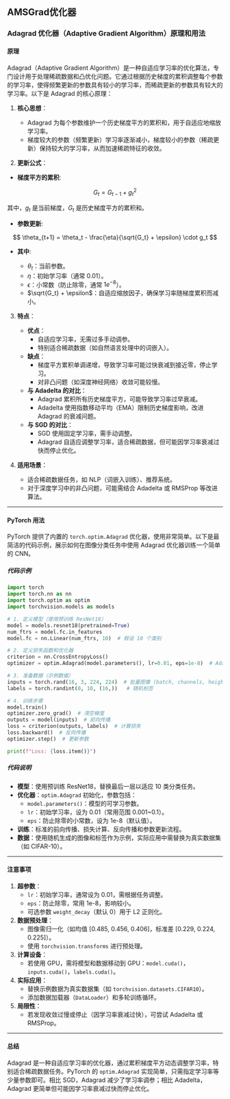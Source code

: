 ## AMSGrad优化器
### Adagrad 优化器（Adaptive Gradient Algorithm）原理和用法

#### **原理**
Adagrad（Adaptive Gradient Algorithm）是一种自适应学习率的优化算法，专门设计用于处理稀疏数据和凸优化问题。它通过根据历史梯度的累积调整每个参数的学习率，使得频繁更新的参数具有较小的学习率，而稀疏更新的参数具有较大的学习率。以下是 Adagrad 的核心原理：

1. **核心思想**：
   - Adagrad 为每个参数维护一个历史梯度平方的累积和，用于自适应地缩放学习率。
   - 梯度较大的参数（频繁更新）学习率逐渐减小，梯度较小的参数（稀疏更新）保持较大的学习率，从而加速稀疏特征的收敛。

2. **更新公式**：


* **梯度平方的累积**:

$$
G_t = G_{t-1} + g_t^2
$$

其中，$g_t$ 是当前梯度，$G_t$ 是历史梯度平方的累积和。



* **参数更新**:

$$
\theta_{t+1} = \theta_t - \frac{\eta}{\sqrt{G_t} + \epsilon} \cdot g_t
$$



* **其中**:

  * $\theta_t$：当前参数。
  * $\eta$：初始学习率（通常 0.01）。
  * $\epsilon$：小常数（防止除零，通常 $1e^{-8}$）。
  * $\sqrt{G_t} + \epsilon$：自适应缩放因子，确保学习率随梯度累积而减小。


3. **特点**：
   - **优点**：
     - 自适应学习率，无需过多手动调参。
     - 特别适合稀疏数据（如自然语言处理中的词嵌入）。
   - **缺点**：
     - 梯度平方累积单调递增，导致学习率可能过快衰减到接近零，停止学习。
     - 对非凸问题（如深度神经网络）收敛可能较慢。
   - **与 Adadelta 的对比**：
     - Adagrad 累积所有历史梯度平方，可能导致学习率过早衰减。
     - Adadelta 使用指数移动平均（EMA）限制历史梯度影响，改进 Adagrad 的衰减问题。
   - **与 SGD 的对比**：
     - SGD 使用固定学习率，需手动调整。
     - Adagrad 自适应调整学习率，适合稀疏数据，但可能因学习率衰减过快而停止优化。

4. **适用场景**：
   - 适合稀疏数据任务，如 NLP（词嵌入训练）、推荐系统。
   - 对于深度学习中的非凸问题，可能需结合 Adadelta 或 RMSProp 等改进算法。

---

#### **PyTorch 用法**
PyTorch 提供了内置的 `torch.optim.Adagrad` 优化器，使用非常简单。以下是最简洁的代码示例，展示如何在图像分类任务中使用 Adagrad 优化器训练一个简单的 CNN。

##### **代码示例**
```python
import torch
import torch.nn as nn
import torch.optim as optim
import torchvision.models as models

# 1. 定义模型（使用预训练 ResNet18）
model = models.resnet18(pretrained=True)
num_ftrs = model.fc.in_features
model.fc = nn.Linear(num_ftrs, 10)  # 假设 10 个类别

# 2. 定义损失函数和优化器
criterion = nn.CrossEntropyLoss()
optimizer = optim.Adagrad(model.parameters(), lr=0.01, eps=1e-8)  # Adagrad 优化器

# 3. 准备数据（示例数据）
inputs = torch.rand(16, 3, 224, 224)  # 批量图像 (batch, channels, height, width)
labels = torch.randint(0, 10, (16,))   # 随机标签

# 4. 训练步骤
model.train()
optimizer.zero_grad()  # 清空梯度
outputs = model(inputs)  # 前向传播
loss = criterion(outputs, labels)  # 计算损失
loss.backward()  # 反向传播
optimizer.step()  # 更新参数

print(f"Loss: {loss.item()}")
```

##### **代码说明**
- **模型**：使用预训练 ResNet18，替换最后一层以适应 10 类分类任务。
- **优化器**：`optim.Adagrad` 初始化，参数包括：
  - `model.parameters()`：模型的可学习参数。
  - `lr`：初始学习率，设为 0.01（常用范围 0.001~0.1）。
  - `eps`：防止除零的小常数，设为 1e-8（默认值）。
- **训练**：标准的前向传播、损失计算、反向传播和参数更新流程。
- **数据**：使用随机生成的图像和标签作为示例，实际应用中需替换为真实数据集（如 CIFAR-10）。

---

#### **注意事项**
1. **超参数**：
   - `lr`：初始学习率，通常设为 0.01，需根据任务调整。
   - `eps`：防止除零，常用 1e-8，影响较小。
   - 可选参数 `weight_decay`（默认 0）用于 L2 正则化。
2. **数据预处理**：
   - 图像需归一化（如均值 [0.485, 0.456, 0.406]，标准差 [0.229, 0.224, 0.225]）。
   - 使用 `torchvision.transforms` 进行预处理。
3. **计算设备**：
   - 若使用 GPU，需将模型和数据移动到 GPU：`model.cuda()`，`inputs.cuda()`，`labels.cuda()`。
4. **实际应用**：
   - 替换示例数据为真实数据集（如 `torchvision.datasets.CIFAR10`）。
   - 添加数据加载器（`DataLoader`）和多轮训练循环。
5. **局限性**：
   - 若发现收敛过慢或停止（因学习率衰减过快），可尝试 Adadelta 或 RMSProp。

---

#### **总结**
Adagrad 是一种自适应学习率的优化器，通过累积梯度平方动态调整学习率，特别适合稀疏数据任务。PyTorch 的 `optim.Adagrad` 实现简单，只需指定学习率等少量参数即可。相比 SGD，Adagrad 减少了学习率调参；相比 Adadelta，Adagrad 更简单但可能因学习率衰减过快而停止优化。
